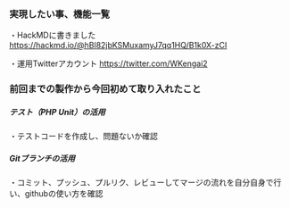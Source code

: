 ### 実現したい事、機能一覧
・HackMDに書きました
<a href="https://hackmd.io/@hBl82jbKSMuxamyJ7qq1HQ/B1k0X-zCI" target=_blank>https://hackmd.io/@hBl82jbKSMuxamyJ7qq1HQ/B1k0X-zCI</a>


・運用Twitterアカウント
https://twitter.com/WKengai2


### 前回までの製作から今回初めて取り入れたこと

##### テスト（PHP Unit）の活用
・テストコードを作成し、問題ないか確認

##### Gitブランチの活用
・コミット、プッシュ、プルリク、レビューしてマージの流れを自分自身で行い、githubの使い方を確認

